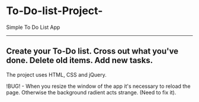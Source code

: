 # To-Do-list-Project-
Simple To Do List App

--------------------------------------------------------------------------------------
Create your To-Do list. Cross out what you've done. Delete old items. Add new tasks.
--------------------------------------------------------------------------------------

The project uses HTML, CSS and jQuery.


!BUG! - When you resize the window of the app it's necessary to reload the page. Otherwise the background radient acts strange. (Need to fix it).
